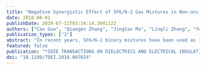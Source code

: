 ```yaml
---
title: "Negative Synergistic Effect of SF6/N-2 Gas Mixtures in Non-uniform Electric Field Under Lightning Impulse"
date: 2018-08-01
publishDate: 2019-07-11T03:34:14.394112Z
authors: ["Can Guo", "Qiaogen Zhang", "Jingtan Ma", "Lingli Zhang", "Yuan Li", "Zhicheng Wu"]
publication_types: ["2"]
abstract: "In recent years, SF6/N-2 binary mixtures have been used as insulation in second generation gas-insulated metal-enclosed transmission lines mainly because of the greenhouse effect and diseconomy of SF6. Though the synergistic effect of SF6 is known in a uniform electric field, there is little understanding of the synergistic effect phenomenon with parameters in a non-uniform electric field under standard lightning impulse. A series of experiments were designed to increase our knowledge of this and the breakdown characteristics of SF6/N-2 under multiple parameters show a negative synergistic effect. Our experimental results with negative lightning impulse demonstrated that the breakdown voltage of N-2 increased greater than with both SF6 and its mixtures with increasing gas pressure. When the gas pressure exceeded 0.3MPa, the breakdown voltage of pure N-2 was higher than SF6/N-2 gas mixtures and even exceeded the value of SF6 at 0.5MPa. A normalization coefficient h was introduced in this research to evaluate the negative synergistic effect. Under negative lightning impulse the analytical results show that the negative synergistic effect increased with the augment of gas pressure. On the other hand, the synergistic effect was reduced with decreasing gas pressure under positive polarity impulse and it appeared to be a negative synergistic effect with the enhancement of field non-uniformity. The analysis of streamer discharge propagation indicates three reasons lead to the negative synergistic effect: similar streamer corona onset voltage, different space charge effect, and dissimilar discharge form of N-2 and SF6/N-2 gas mixtures."
featured: false
publication: "*IEEE TRANSACTIONS ON DIELECTRICS AND ELECTRICAL INSULATION*"
doi: "10.1109/TDEI.2018.007024"
---
```


